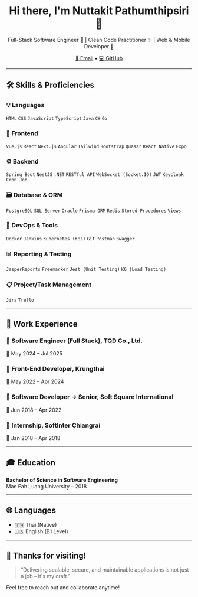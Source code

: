 <h1 align="center">Hi there, I'm Nuttakit Pathumthipsiri 👋</h1>

<p align="center">
  Full-Stack Software Engineer 🧩 | Clean Code Practitioner ✨ | Web & Mobile Developer 📱  
</p>

<p align="center">
  <a href="mailto:nuttakit.pathumthipsiri@gmail.com">📧 Email</a> • 
  <a href="https://github.com/nuttakit-pathumthipsiri">💻 GitHub</a>
</p>

---

## 🛠️ Skills & Proficiencies

### 💡 Languages  
`HTML` `CSS` `JavaScript` `TypeScript` `Java` `C#` `Go`

### 🧩 Frontend  
`Vue.js` `React` `Next.js` `Angular` `Tailwind` `Bootstrap` `Quasar` `React Native` `Expo`

### ⚙ Backend  
`Spring Boot` `NestJS` `.NET` `RESTful API` `WebSocket (Socket.IO)` `JWT` `Keycloak` `Cron Job`

### 🗃️ Database & ORM  
`PostgreSQL` `SQL Server` `Oracle` `Prisma ORM` `Redis` `Stored Procedures` `Views`

### 🚀 DevOps & Tools  
`Docker` `Jenkins` `Kubernetes (K8s)` `Git` `Postman` `Swagger`

### 📊 Reporting & Testing  
`JasperReports` `Freemarker` `Jest (Unit Testing)` `K6 (Load Testing)`

### 📋 Project/Task Management  
`Jira` `Trello`

---

## 💼 Work Experience

### 🔹 Software Engineer (Full Stack), TQD Co., Ltd.  
📆 May 2024 – Jul 2025  

### 🔹 Front-End Developer, Krungthai  
📆 May 2022 – Apr 2024  

### 🔹 Software Developer → Senior, Soft Square International  
📆 Jun 2018 – Apr 2022   

### 🔹 Internship, SoftInter Chiangrai  
📆 Jan 2018 – Apr 2018  

---

## 🎓 Education

**Bachelor of Science in Software Engineering**  
Mae Fah Luang University – 2018

---

## 🌐 Languages

- 🇹🇭 Thai (Native)  
- 🇺🇸 English (B1 Level)

---

## 🙌 Thanks for visiting!

> “Delivering scalable, secure, and maintainable applications is not just a job – it's my craft.”

Feel free to reach out and collaborate anytime!
